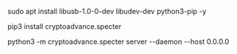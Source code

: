 sudo apt install libusb-1.0-0-dev libudev-dev python3-pip -y

pip3 install cryptoadvance.specter

python3 -m cryptoadvance.specter server --daemon --host 0.0.0.0
